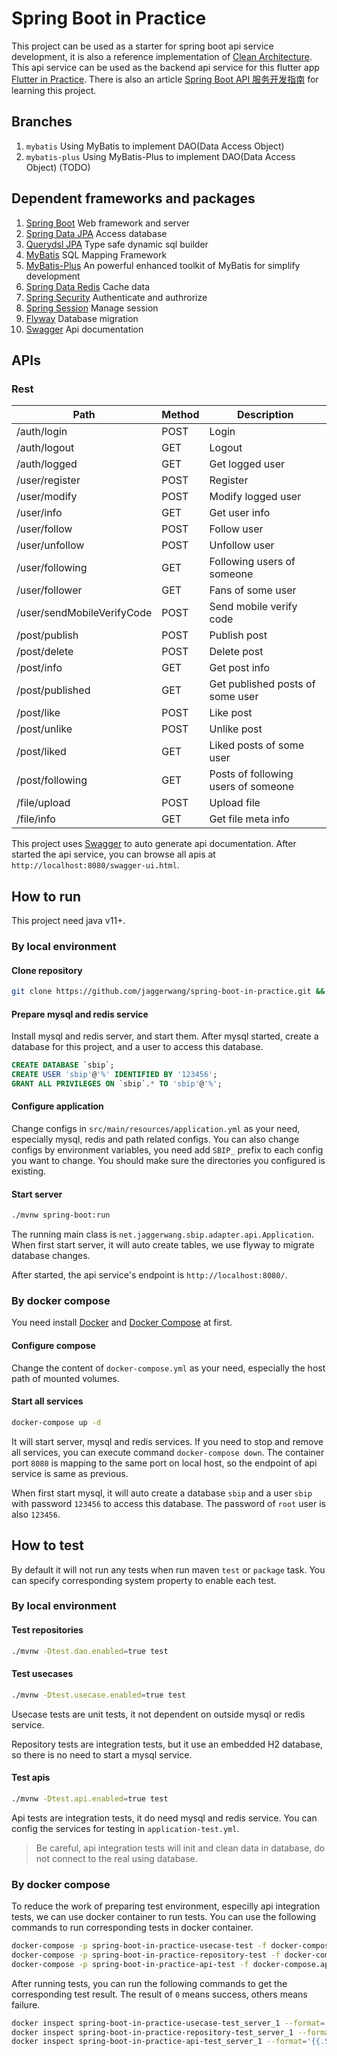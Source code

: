 # Spring Boot in Practice

This project can be used as a starter for spring boot api service development, it is also a reference implementation of [Clean Architecture](https://blog.jaggerwang.net/clean-architecture-in-practice/). This api service can be used as the backend api service for this flutter app [Flutter in Practice](https://github.com/jaggerwang/flutter-in-practice). There is also an article [Spring Boot API 服务开发指南](https://blog.jaggerwang.net/spring-boot-api-service-develop-tour/) for learning this project.

## Branches

1. `mybatis` Using MyBatis to implement DAO(Data Access Object)
1. `mybatis-plus` Using MyBatis-Plus to implement DAO(Data Access Object) (TODO)

## Dependent frameworks and packages

1. [Spring Boot](https://spring.io/projects/spring-boot) Web framework and server
1. [Spring Data JPA](https://spring.io/projects/spring-data-jpa) Access database
1. [Querydsl JPA](https://github.com/querydsl/querydsl/tree/master/querydsl-jpa) Type safe dynamic sql builder
1. [MyBatis](https://mybatis.org/) SQL Mapping Framework
1. [MyBatis-Plus](https://baomidou.com/) An powerful enhanced toolkit of MyBatis for simplify development
1. [Spring Data Redis](https://spring.io/projects/spring-data-redis) Cache data
1. [Spring Security](https://spring.io/projects/spring-security) Authenticate and authrorize
1. [Spring Session](https://spring.io/projects/spring-session) Manage session
1. [Flyway](https://flywaydb.org/) Database migration
1. [Swagger](https://swagger.io/) Api documentation

## APIs

### Rest

| Path  | Method | Description |
| ------------- | ------------- | ------------- |
| /auth/login | POST | Login |
| /auth/logout | GET | Logout |
| /auth/logged | GET | Get logged user |
| /user/register | POST | Register |
| /user/modify | POST | Modify logged user |
| /user/info | GET | Get user info |
| /user/follow | POST | Follow user |
| /user/unfollow | POST | Unfollow user |
| /user/following | GET | Following users of someone |
| /user/follower | GET | Fans of some user |
| /user/sendMobileVerifyCode | POST | Send mobile verify code |
| /post/publish | POST | Publish post |
| /post/delete | POST | Delete post |
| /post/info | GET | Get post info |
| /post/published | GET | Get published posts of some user |
| /post/like | POST | Like post |
| /post/unlike | POST | Unlike post |
| /post/liked | GET | Liked posts of some user |
| /post/following | GET | Posts of following users of someone |
| /file/upload | POST | Upload file |
| /file/info | GET | Get file meta info |

This project uses [Swagger](https://swagger.io/) to auto generate api documentation. After started the api service, you can browse all apis at `http://localhost:8080/swagger-ui.html`.

## How to run

This project need java v11+.

### By local environment

#### Clone repository

```bash
git clone https://github.com/jaggerwang/spring-boot-in-practice.git && cd spring-boot-in-practice
```

#### Prepare mysql and redis service

Install mysql and redis server, and start them. After mysql started, create a database for this project, and a user to access this database.

```sql
CREATE DATABASE `sbip`;
CREATE USER 'sbip'@'%' IDENTIFIED BY '123456';
GRANT ALL PRIVILEGES ON `sbip`.* TO 'sbip'@'%';
```

#### Configure application

Change configs in `src/main/resources/application.yml` as your need, especially mysql, redis and path related configs. You can also change configs by environment variables, you need add `SBIP_` prefix to each config you want to change. You should make sure the directories you configured is existing.

#### Start server

```bash
./mvnw spring-boot:run
```

The running main class is `net.jaggerwang.sbip.adapter.api.Application`. When first start server, it will auto create tables, we use flyway to migrate database changes.

After started, the api service's endpoint is `http://localhost:8080/`.

### By docker compose

You need install [Docker](https://www.docker.com/) and [Docker Compose](https://docs.docker.com/compose/) at first.

#### Configure compose

Change the content of `docker-compose.yml` as your need, especially the host path of mounted volumes.

#### Start all services

```bash
docker-compose up -d
```

It will start server, mysql and redis services. If you need to stop and remove all services, you can execute command `docker-compose down`. The container port `8080` is mapping to the same port on local host, so the endpoint of api service is same as previous.

When first start mysql, it will auto create a database `sbip` and a user `sbip` with password `123456` to access this database. The password of `root` user is also `123456`.

## How to test

By default it will not run any tests when run maven `test` or `package` task. You can specify corresponding system property to enable each test.

### By local environment

#### Test repositories

```bash
./mvnw -Dtest.dao.enabled=true test
```

#### Test usecases

```bash
./mvnw -Dtest.usecase.enabled=true test
```

Usecase tests are unit tests, it not dependent on outside mysql or redis service.

Repository tests are integration tests, but it use an embedded H2 database, so there is no need to start a mysql service.

#### Test apis

```bash
./mvnw -Dtest.api.enabled=true test
```

Api tests are integration tests, it do need mysql and redis service. You can config the services for testing in `application-test.yml`.
                                                                    
> Be careful, api integration tests will init and clean data in database, do not connect to the real using database.

### By docker compose

To reduce the work of preparing test environment, especilly api integration tests, we can use docker container to run tests. You can use the following commands to run corresponding tests in docker container.

```bash
docker-compose -p spring-boot-in-practice-usecase-test -f docker-compose.usecase-test.yml up
docker-compose -p spring-boot-in-practice-repository-test -f docker-compose.repository-test.yml up
docker-compose -p spring-boot-in-practice-api-test -f docker-compose.api-test.yml up
```

After running tests, you can run the following commands to get the corresponding test result. The result of `0` means success, others means failure. 

```bash
docker inspect spring-boot-in-practice-usecase-test_server_1 --format='{{.State.ExitCode}}'
docker inspect spring-boot-in-practice-repository-test_server_1 --format='{{.State.ExitCode}}'
docker inspect spring-boot-in-practice-api-test_server_1 --format='{{.State.ExitCode}}'
```